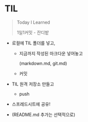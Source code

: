 # TIL

>  Today I Learned
>
> 1일1커밋 - 잔디밭

* 로컬에 TIL 폴더를 넣고,

  * 지금까지 작성된 마크다운 넣어놓고

    (markdown.md, git.md)

  * 커밋

* TIL 원격 저장소 만들고

  * push

* 스프레드시트에 공유!

* (README.md 추가는 선택적으로)

